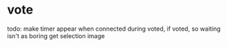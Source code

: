 # vote
todo: make timer appear when connected during voted, if voted, so waiting isn't as boring
get selection image
